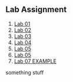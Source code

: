 <h2>Lab Assignment</h2>

<ol>
<li><a href="lab01/aboutme.html" target="_blank">Lab 01</a></li>
<li><a href="lab02/" target="_blank">Lab 02</a></li>
<li><a href="lab03/" target="_blank">Lab 03</a></li>
<li><a href="lab04/" target="_blank">Lab 04</a></li>
<li><a href="lab05/" target="_blank">Lab 05</a></li> 
<li><a href="lab06/" target="_blank">Lab 05</a></li>
<li><a href="lab07example/table.html" target="_blank">Lab 07 EXAMPLE</a></li>
</ol>
something stuff
